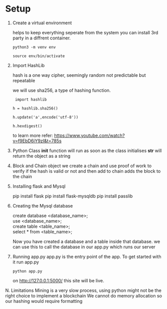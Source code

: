 # Setup

1. Create a virtual environment
   
   helps to keep everything seperate from the system
   you can install 3rd party in a diffrent container.

   `python3 -m venv env`
    
    `source env/bin/activate`

2. Import HashLib

    hash is a one way cipher, seemingly random not predictable but repeatable

    we will use sha256, a type of hashing function.

    ` import hashlib`

    `h = hashlib.sha256()`

    `h.update('a',encode('utf-8'))`

    `h.hexdigest()`
    

    to learn more refer: https://www.youtube.com/watch?v=f9EbD6iY9zI&t=785s

3. Python Class
   __init__ function will run as soon as the class initialises
   __str__ will return the object as a string

4. Block and Chain object
   we create a chain and use proof of work to verify if the hash is valid or not and then add to chain adds the block to the chain

5. Installing flask and Mysql
   
   pip install flask
   pip install flask-mysqldb
   pip install passlib

6. Creating the Mysql database

   create database <database_name>; \
   use <database_name>; \
   create table <table_name>; \
   select * from <table_name>; 

   Now you have created a database and a table inside that database.
   we can use this to call the database in our app.py which runs our server

7. Running app.py
    app.py is the entry point of the app. To get started with it run app.py

    `python app.py`

   on http://127.0.0.1:5000/ this site will be live. 

N. Limitations
   Mining is a very slow process, using python might not be the right choice to implement a blockchain
   We cannot do memory allocation so our hashing would require formatting